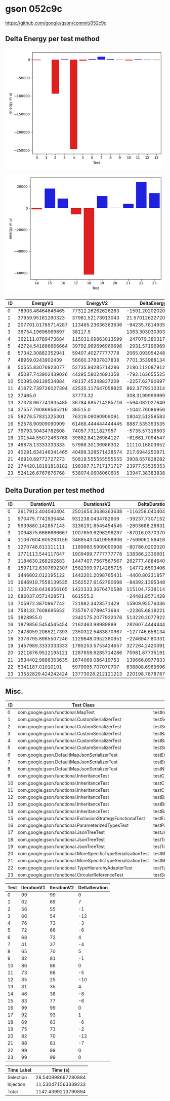 # gson 052c9c


https://github.com/google/gson/commit/052c9c



## Delta Energy per test method

![](./gson_delta_energy_0_v.png)

![](./gson_delta_energy_1_v.png)


| ID | EnergyV1 | EnergyV2 | DeltaEnergy | σV1 | σV2 |
| --- | --- | --- | --- | --- | --- |
| 0 | 78903.46464646465 | 77312.26262626263 | -1591.2020202020212 | 23437.181332540968 | 23406.7177733429 |
| 1 | 37959.95161290323 | 37981.52173913043 | 21.570126227205037 | 5252.7459099439475 | 5096.84842551903 |
| 2 | 207701.01785714287 | 113465.23636363636 | -94235.78149350651 | 511978.81287480646 | 330623.4405659578 |
| 3 | 36754.19696969697 | 38117.5 | 1363.3030303030318 | 4993.773818071 | 6936.376462908079 |
| 4 | 362111.0789473684 | 115031.69863013699 | -247079.38031723144 | 633124.1747945942 | 296154.757159005 |
| 5 | 42724.541666666664 | 39792.969696969696 | -2931.571969696968 | 12050.668087677754 | 8326.69214574376 |
| 6 | 57342.30882352941 | 59407.40277777778 | 2065.0939542483684 | 49916.04298874892 | 57794.853626536424 |
| 7 | 48959.0243902439 | 56660.37837837838 | 7701.353988134477 | 41844.11054954248 | 55013.78270272128 |
| 8 | 50555.83076923077 | 52735.94285714286 | 2180.1120879120863 | 43004.22315918759 | 48614.44030793605 |
| 9 | 45087.743902439026 | 44295.58024691358 | -792.1636555254445 | 13432.202055826898 | 12391.017142422465 |
| 10 | 50395.08139534884 | 48137.45348837209 | -2257.627906976748 | 21345.18779775155 | 20406.236785262703 |
| 11 | 41672.739726027394 | 42535.117647058825 | 862.3779210314315 | 10151.92465324355 | 12701.235814732883 |
| 12 | 37465.0 | 37773.32 | 308.3199999999997 | 4757.78291704385 | 4560.250060862891 |
| 13 | 37378.967741935485 | 36784.885714285716 | -594.0820276497689 | 4455.29522923056 | 4215.913083757292 |
| 14 | 37557.760869565216 | 36515.0 | -1042.7608695652161 | 4274.544751680696 | 5073.066372624414 |
| 15 | 58276.57831325301 | 76319.09090909091 | 18042.5125958379 | 52518.0983742393 | 198138.32016359552 |
| 16 | 52578.90909090909 | 61466.444444444445 | 8887.535353535357 | 23509.513520305616 | 29750.303355799002 |
| 17 | 79793.30434782608 | 74057.7311827957 | -5735.573165030379 | 48962.09314640192 | 49603.06125398358 |
| 18 | 101544.55072463768 | 39882.84126984127 | -61661.70945479641 | 121464.10683801849 | 8150.50860854581 |
| 19 | 46878.13333333333 | 57988.30136986302 | 11110.168036529685 | 38442.4509181654 | 66995.19826091095 |
| 20 | 40281.634146341465 | 40499.328571428574 | 217.69442508710927 | 8690.121984762558 | 10983.010795537713 |
| 21 | 46910.89772727273 | 50819.555555555555 | 3908.657828282827 | 21453.21813644738 | 20075.469002101072 |
| 22 | 174420.18181818182 | 198397.71717171717 | 23977.53535353535 | 188360.41345917777 | 316087.27920275246 |
| 23 | 524126.6767676768 | 538074.0606060605 | 13947.383838383772 | 190671.2212100025 | 202850.53574610341 |

## Delta Duration per test method


| ID | DurationV1 | DurationsV2 | DeltaDuration |
| --- | --- | --- | --- |
| 0 | 2617912.404040404 | 2501654.3636363638 | -116258.04040404037 |
| 1 | 970475.7741935484 | 931238.0434782609 | -39237.7307152875 |
| 2 | 5939880.142857143 | 3136191.8545454545 | -2803688.288311688 |
| 3 | 1094875.6666666667 | 1007859.6296296297 | -87016.03703703708 |
| 4 | 11067604.605263159 | 3468543.0410958906 | -7599061.564167269 |
| 5 | 1270746.611111111 | 1189960.5909090908 | -80786.02020202018 |
| 6 | 1771113.544117647 | 1909499.7777777778 | 138386.23366013076 |
| 7 | 1184630.268292683 | 1447407.7567567567 | 262777.48846407374 |
| 8 | 1597172.6307692307 | 1582399.9714285715 | -14772.659340659156 |
| 9 | 1446602.012195122 | 1442201.2098765431 | -4400.802318578819 |
| 10 | 1646919.7558139535 | 1562527.6162790698 | -84392.13953488367 |
| 11 | 1307228.6438356165 | 1422333.3676470588 | 115104.72381144227 |
| 12 | 686037.0571428571 | 661555.2 | -24481.85714285716 |
| 13 | 705972.3870967742 | 721882.3428571429 | 15909.955760368728 |
| 14 | 758132.7608695652 | 735767.0789473684 | -22365.68192219676 |
| 15 | 1828955.0 | 2342175.2077922076 | 513220.2077922076 |
| 16 | 1879856.5454545454 | 2162463.98989899 | 282607.4444444445 |
| 17 | 2478059.2065217393 | 2350312.5483870967 | -127746.65813464252 |
| 18 | 3376795.8985507246 | 1129848.0952380951 | -2246947.8033126295 |
| 19 | 1457989.3333333333 | 1785253.5753424657 | 327264.2420091324 |
| 20 | 1211676.9512195121 | 1287658.6285714286 | 75981.67735191644 |
| 21 | 1534402.9886363635 | 1674069.086419753 | 139666.0977833895 |
| 22 | 5341187.01010101 | 5979995.707070707 | 638808.6969696973 |
| 23 | 13552829.424242424 | 13773028.212121213 | 220198.787878789 |

## Misc.

| ID | Test Class | Test Method |
| --- | --- | --- |
| 0 | com.google.gson.functional.MapTest | testInterfaceTypeMapWithSerializer |
| 1 | com.google.gson.functional.CustomSerializerTest | testSerializerReturnsNull |
| 2 | com.google.gson.functional.CustomSerializerTest | testSubClassSerializerInvokedForBaseClassFieldsHoldingSubClassInstances |
| 3 | com.google.gson.functional.CustomSerializerTest | testBaseClassSerializerInvokedForBaseClassFieldsHoldingSubClassInstances |
| 4 | com.google.gson.functional.CustomSerializerTest | testBaseClassSerializerInvokedForBaseClassFields |
| 5 | com.google.gson.functional.CustomSerializerTest | testSubClassSerializerInvokedForBaseClassFieldsHoldingArrayOfSubClassInstances |
| 6 | com.google.gson.DefaultMapJsonSerializerTest | testEmptyMapSerialization |
| 7 | com.google.gson.DefaultMapJsonSerializerTest | testEmptyMapNoTypeSerialization |
| 8 | com.google.gson.DefaultMapJsonSerializerTest | testNonEmptyMapSerialization |
| 9 | com.google.gson.functional.InheritanceTest | testClassWithBaseArrayFieldSerialization |
| 10 | com.google.gson.functional.InheritanceTest | testClassWithBaseCollectionFieldSerialization |
| 11 | com.google.gson.functional.InheritanceTest | testClassWithBaseFieldSerialization |
| 12 | com.google.gson.functional.InheritanceTest | testBaseSerializedAsBaseWhenSpecifiedWithExplicitType |
| 13 | com.google.gson.functional.InheritanceTest | testBaseSerializedAsSubWhenSpecifiedWithExplicitType |
| 14 | com.google.gson.functional.InheritanceTest | testBaseSerializedAsSub |
| 15 | com.google.gson.functional.ExclusionStrategyFunctionalTest | testExclusionStrategyWithMode |
| 16 | com.google.gson.functional.ParameterizedTypesTest | testParameterizedTypeWithCustomSerializer |
| 17 | com.google.gson.functional.JsonTreeTest | testJsonTreeToString |
| 18 | com.google.gson.functional.JsonTreeTest | testToJsonTree |
| 19 | com.google.gson.functional.JsonTreeTest | testToJsonTreeObjectType |
| 20 | com.google.gson.functional.MoreSpecificTypeSerializationTest | testMapOfParameterizedSubclassFields |
| 21 | com.google.gson.functional.MoreSpecificTypeSerializationTest | testMapOfSubclassFields |
| 22 | com.google.gson.functional.TypeHierarchyAdapterTest | testTypeHierarchy |
| 23 | com.google.gson.functional.CircularReferenceTest | testSelfReferenceCustomHandlerSerialization |




| Test | IterationV1 | IterationV2 | DeltaIteration |
| --- | --- | --- | --- |
| 0 | 99 | 99 | 0 |
| 1 | 62 | 69 | 7 |
| 2 | 56 | 55 | -1 |
| 3 | 66 | 54 | -12 |
| 4 | 76 | 73 | -3 |
| 5 | 72 | 66 | -6 |
| 6 | 68 | 72 | 4 |
| 7 | 41 | 37 | -4 |
| 8 | 65 | 70 | 5 |
| 9 | 82 | 81 | -1 |
| 10 | 86 | 86 | 0 |
| 11 | 73 | 68 | -5 |
| 12 | 35 | 25 | -10 |
| 13 | 31 | 35 | 4 |
| 14 | 46 | 38 | -8 |
| 15 | 83 | 77 | -6 |
| 16 | 99 | 99 | 0 |
| 17 | 92 | 93 | 1 |
| 18 | 69 | 63 | -6 |
| 19 | 75 | 73 | -2 |
| 20 | 82 | 70 | -12 |
| 21 | 88 | 81 | -7 |
| 22 | 99 | 99 | 0 |
| 23 | 99 | 99 | 0 |



| Time Label | Time (s) |
| --- | --- |
| Selection | 28.540998697280884 |
| Injection | 11.530471563339233 |
| Total | 1142.4399213790894 |


